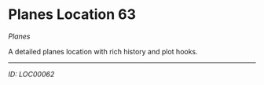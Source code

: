 # Planes Location 63

*Planes*

A detailed planes location with rich history and plot hooks.

---
*ID: LOC00062*
